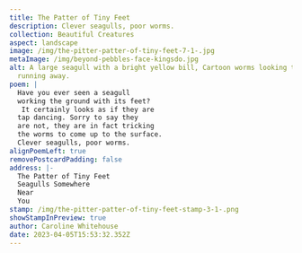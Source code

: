 ```yaml
---
title: The Patter of Tiny Feet
description: Clever seagulls, poor worms.
collection: Beautiful Creatures
aspect: landscape
image: /img/the-pitter-patter-of-tiny-feet-7-1-.jpg
metaImage: /img/beyond-pebbles-face-kingsdo.jpg
alt: A large seagull with a bright yellow bill, Cartoon worms looking terrified
  running away.
poem: |
  Have you ever seen a seagull 
  working the ground with its feet?
   It certainly looks as if they are
  tap dancing. Sorry to say they
  are not, they are in fact tricking 
  the worms to come up to the surface. 
  Clever seagulls, poor worms.
alignPoemLeft: true
removePostcardPadding: false
address: |-
  The Patter of Tiny Feet
  Seagulls Somewhere
  Near 
  You
stamp: /img/the-pitter-patter-of-tiny-feet-stamp-3-1-.png
showStampInPreview: true
author: Caroline Whitehouse
date: 2023-04-05T15:53:32.352Z
---
```

